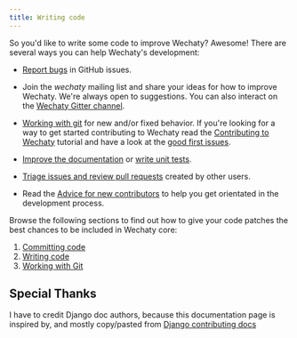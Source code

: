 ```yaml
---
title: Writing code
---
```


So you'd like to write some code to improve Wechaty? Awesome! There are several
ways you can help Wechaty's development:

- [Report bugs](bugs-and-features) in GitHub issues.

- Join the _wechaty_ mailing list and share your ideas for how to
  improve Wechaty. We're always open to suggestions. You can also interact on
  the [Wechaty Gitter channel](https://gitter.im/wechatyw/echaty).

- [Working with git](working-with-git.md) for new and/or fixed behavior. If
  you're looking for a way to get started contributing to Wechaty read the
  [Contributing to Wechaty](overview.md) tutorial and have a look at the
  [good first issues](https://github.com/search?q=org%3Awechaty+label%3A%22good+first+issue%22&type=issues).

- [Improve the documentation](writing-documentation.md) or [write unit tests](unit-tests.md).

- [Triage issues and review pull requests](triaging-issues.md) created by
  other users.

- Read the [Advice for new contributors](new-contributors.md) to help you
  get orientated in the development process.

Browse the following sections to find out how to give your code patches the
best chances to be included in Wechaty core:

1. [Committing code](committing-code.md)
1. [Writing code](writing-code.md)
1. [Working with Git](working-with-git.md)

## Special Thanks

I have to credit Django doc authors, because this documentation page is inspired by, and mostly copy/pasted from [Django contributing docs](https://github.com/django/django/blob/main/docs/internals/contributing/writing-code/index.txt)

